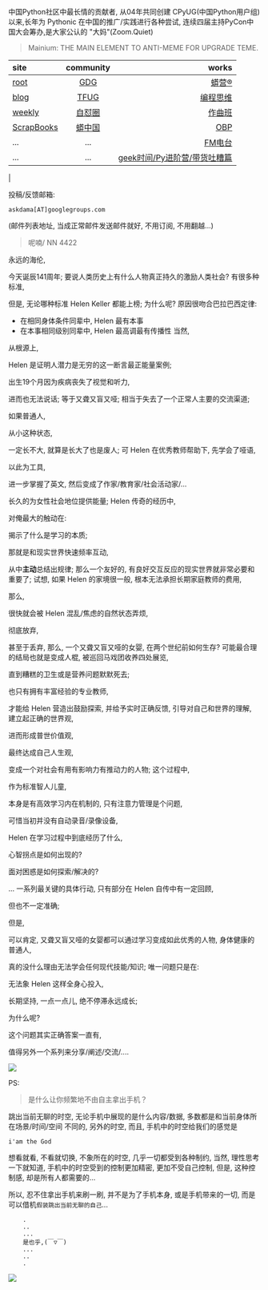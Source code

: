 中国Python社区中最长情的贡献者, 从04年共同创建 CPyUG(中国Python用户组)以来,长年为 Pythonic 在中国的推广/实践进行各种尝试, 连续四届主持PyCon中国大会筹办,是大家公认的 "大妈"(Zoom.Quiet)

> Mainium: THE MAIN ELEMENT TO ANTI-MEME FOR UPGRADE TEME.

| site | community | works |
| :-----| :----: | ----: |
| [root](http://zoomquiet.io/) | [GDG](https://blog.zhgdg.org/) | [蟒营®](https://doc.101.camp/) |
| [blog](https://blog.zoomquiet.io/pages/zoomquiet.html) | [TFUG](http://zh.tfug.world/) | [编程思维](https://py.101.camp/) |
| [weekly](http://weekly.pychina.org/) | [自怼圈](https://du.101.camp/) | [作曲班](https://mu.101.camp/) |
| [ScrapBooks](https://zoomquiet.io/collection.html) | [蟒中国](https://pychina.org/) | [OBP](https://zoomquiet.io/obp/index.html) |
| ... | ... | [FM电台](https://fm.101.camp/) |
| ... | ... | [geek时间/Py进阶营/带货吐糟篇](https://fm.101.camp/2020/geek2py-dama.html) 
 |


投稿/反馈邮箱:

    askdama[AT]googlegroups.com

(邮件列表地址, 
当成正常邮件发送邮件就好, 不用订阅, 不用翻越...)

> 呢喃/ NN 4422





永远的海伦,

今天诞辰141周年;
要说人类历史上有什么人物真正持久的激励人类社会?
有很多种标准,

但是,
无论哪种标准 Helen Keller 都能上榜;
为什么呢?
原因很吻合巴拉巴西定律:

+ 在相同身体条件同辈中, Helen 最有本事
+ 在本事相同级别同辈中, Helen 最高调最有传播性
当然,

从根源上,

Helen 是证明人潜力是无穷的这一断言最正能量案例;

出生19个月因为疾病丧失了视觉和听力,

进而也无法说话;
等于又聋又盲又哑;
相当于失去了一个正常人主要的交流渠道;

如果普通人,

从小这种状态,

一定长不大,
就算是长大了也是废人;
可 Helen 在优秀教师帮助下,
先学会了哑语,

以此为工具,

进一步掌握了英文,
然后变成了作家/教育家/社会活动家/...

长久的为女性社会地位提供能量;
Helen 传奇的经历中,

对俺最大的触动在:

揭示了什么是学习的本质;

那就是和现实世界快速频率互动,

从中**主动**总结出规律;
那么一个友好的,
有良好交互反应的现实世界就非常必要和重要了;
试想,
如果 Helen 的家境很一般,
根本无法承担长期家庭教师的费用,

那么,

很快就会被 Helen 混乱/焦虑的自然状态弄烦,

彻底放弃,

甚至于丢弃,
那么,
一个又聋又盲又哑的女婴,
在两个世纪前如何生存?
可能最合理的结局也就是变成人棍,
被巡回马戏团收养四处展览,

直到糟糕的卫生或是营养问题默默死去;

也只有拥有丰富经验的专业教师,

才能给 Helen 营造出鼓励探索,
并给予实时正确反馈,
引导对自己和世界的理解,
建立起正确的世界观,

进而形成普世价值观,

最终达成自己人生观,

变成一个对社会有用有影响力有推动力的人物;
这个过程中,

作为标准智人儿童,

本身是有高效学习内在机制的,
只有注意力管理是个问题,

可惜当初并没有自动录音/录像设备,

Helen 在学习过程中到底经历了什么,

心智拐点是如何出现的?

面对困惑是如何探索/解决的?

...
一系列最关键的具体行动,
只有部分在 Helen 自传中有一定回顾,

但也不一定准确;

但是,

可以肯定,
又聋又盲又哑的女婴都可以通过学习变成如此优秀的人物,
身体健康的普通人,

真的没什么理由无法学会任何现代技能/知识;
唯一问题只是在:

无法象 Helen 这样全身心投入,

长期坚持,
一点一点儿,
绝不停滞永远成长;

为什么呢?

这个问题其实正确答案一直有,

值得另外一个系列来分享/阐述/交流/....​








![](http://ydlj.zoomquiet.top/ipic/2021-06-26-zq42-today-card-2106.027.jpeg)

PS:
> 是什么让你频繁地不由自主拿出手机？

跳出当前无聊的时空,
无论手机中展现的是什么内容/数据,
多数都是和当前身体所在场景/时间/空间 不同的,
另外的时空,
而且, 手机中的时空给我们的感觉是

    i'am the God

想看就看, 不看就切换,
不象所在的时空, 几乎一切都受到各种制约,
当然,
理性思考一下就知道,
手机中的时空受到的控制更加精密, 更加不受自己控制,
但是, 这种控制感,
却是所有人都需要的...

所以, 
忍不住拿出手机来刷一刷,
并不是为了手机本身, 或是手机带来的一切,
而是可以借机`假装跳出当前无聊的自己`...



```
    .
    ..
    ...
    是也乎,(￣▽￣)
    ...
    ..
    .
```


![](http://ydlj.zoomquiet.top/ipic/2021-04-30-210411DU21.4zip.jpg)

